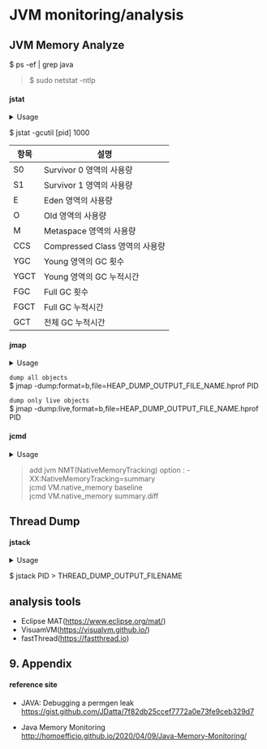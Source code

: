 # JVM monitoring/analysis


## JVM Memory Analyze

$ ps -ef | grep java  
> $ sudo netstat -ntlp

#### jstat
<details>
<summary>Usage</summary>
<div markdown="1">
       
$ jstat -h
```
Usage: jstat --help|-options
       jstat -<option> [-t] [-h<lines>] <vmid> [<interval> [<count>]]

Definitions:
  <option>      An option reported by the -options option
  <vmid>        Virtual Machine Identifier. A vmid takes the following form:
                     <lvmid>[@<hostname>[:<port>]]
                Where <lvmid> is the local vm identifier for the target
                Java virtual machine, typically a process id; <hostname> is
                the name of the host running the target Java virtual machine;
                and <port> is the port number for the rmiregistry on the
                target host. See the jvmstat documentation for a more complete
                description of the Virtual Machine Identifier.
  <lines>       Number of samples between header lines.
  <interval>    Sampling interval. The following forms are allowed:
                    <n>["ms"|"s"]
                Where <n> is an integer and the suffix specifies the units as 
                milliseconds("ms") or seconds("s"). The default units are "ms".
  <count>       Number of samples to take before terminating.
  -J<flag>      Pass <flag> directly to the runtime system.
  -? -h --help  Prints this help message.
  -help         Prints this help message.
```

</div>
</details>

$ jstat -gcutil [pid] 1000

항목 | 설명
-- | --
S0 | Survivor 0 영역의 사용량
S1 | Survivor 1 영역의 사용량
E | Eden 영역의 사용량
O | Old 영역의 사용량
M | Metaspace 영역의 사용량
CCS | Compressed Class 영역의 사용량
YGC | Young 영역의 GC 횟수
YGCT | Young 영역의 GC 누적시간
FGC | Full GC 횟수
FGCT | Full GC 누적시간
GCT | 전체 GC 누적시간

#### jmap
<details>
<summary>Usage</summary>
<div markdown="1">
       
$ jmap -h
```
Usage:
    jmap -clstats <pid>
        to connect to running process and print class loader statistics
    jmap -finalizerinfo <pid>
        to connect to running process and print information on objects awaiting finalization
    jmap -histo[:live] <pid>
        to connect to running process and print histogram of java object heap
        if the "live" suboption is specified, only count live objects
    jmap -dump:<dump-options> <pid>
        to connect to running process and dump java heap
    jmap -? -h --help
        to print this help message

    dump-options:
      live         dump only live objects; if not specified,
                   all objects in the heap are dumped.
      format=b     binary format
      file=<file>  dump heap to <file>

    Example: jmap -dump:live,format=b,file=heap.bin <pid>
```

</div>
</details>

`dump all objects`  
$ jmap -dump:format=b,file=HEAP_DUMP_OUTPUT_FILE_NAME.hprof PID

`dump only live objects`  
$ jmap -dump:live,format=b,file=HEAP_DUMP_OUTPUT_FILE_NAME.hprof PID


#### jcmd

<details>
<summary>Usage</summary>
<div markdown="1">

$ jcmd -h
```
Usage: jcmd <pid | main class> <command ...|PerfCounter.print|-f file>
   or: jcmd -l                                                    
   or: jcmd -h                                                    
                                                                  
  command must be a valid jcmd command for the selected jvm.      
  Use the command "help" to see which commands are available.   
  If the pid is 0, commands will be sent to all Java processes.   
  The main class argument will be used to match (either partially 
  or fully) the class used to start Java.                         
  If no options are given, lists Java processes (same as -l).     
                                                                  
  PerfCounter.print display the counters exposed by this process  
  -f  read and execute commands from the file                     
  -l  list JVM processes on the local machine                     
  -? -h --help print this help message                            
```
</div>
</details>

> add jvm NMT(NativeMemoryTracking) option : -XX:NativeMemoryTracking=summary  
> jcmd <pid> VM.native_memory baseline  
> jcmd <pid> VM.native_memory summary.diff

## Thread Dump

#### jstack

<details>
<summary>Usage</summary>
<div markdown="1">

$ jstack -h
```
Usage:
    jstack [-l] <pid>
        (to connect to running process)
    jstack -F [-m] [-l] <pid>
        (to connect to a hung process)
    jstack [-m] [-l] <executable> <core>
        (to connect to a core file)
    jstack [-m] [-l] [server_id@]<remote server IP or hostname>
        (to connect to a remote debug server)

Options:
    -F  to force a thread dump. Use when jstack <pid> does not respond (process is hung)
    -m  to print both java and native frames (mixed mode)
    -l  long listing. Prints additional information about locks
    -h or -help to print this help message
```

</div>
</details>

$ jstack PID > THREAD_DUMP_OUTPUT_FILENAME

## analysis tools
- Eclipse MAT(https://www.eclipse.org/mat/)  
- VisuamVM(https://visualvm.github.io/)
- fastThread(https://fastthread.io)  


## 9. Appendix

#### reference site

+ JAVA: Debugging a permgen leak    
https://gist.github.com/JDatta/7f82db25ccef7772a0e73fe9ceb329d7

+ Java Memory Monitoring  
http://homoefficio.github.io/2020/04/09/Java-Memory-Monitoring/  

